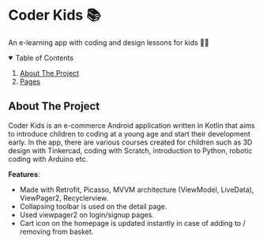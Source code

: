 # Coder Kids :books:
An e-learning app with coding and design lessons for kids :girl::boy:
<!-- TABLE OF CONTENTS -->
<details open="open">
  <summary>Table of Contents</summary>
  <ol>
    <li>
      <a href="#about-the-project">About The Project</a>
      <ul>
      </ul>
    </li>
    <li>
      <a href="#Features">Pages</a>
</details>
  
## About The Project

Coder Kids is an e-commerce Android application written in Kotlin that aims to introduce children to coding at a young age and start their development early. In the app, there are various courses created for children such as 3D design with Tinkercad, coding with Scratch, introduction to Python, robotic coding with Arduino etc.

**Features**:
* Made with Retrofit, Picasso, MVVM architecture (ViewModel, LiveData), ViewPager2, Recyclerview.
* Collapsing toolbar is used on the detail page.
* Used viewpager2 on login/signup pages.
* Cart icon on the homepage is updated instantly in case of adding to / removing from basket.
  
